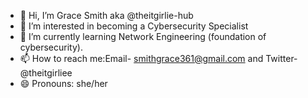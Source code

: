 - 👋 Hi, I’m Grace Smith aka @theitgirlie-hub 
- 👀 I’m interested in becoming a Cybersecurity Specialist
- 🌱 I’m currently learning Network Engineering (foundation of cybersecurity).
- 📫 How to reach me:Email- smithgrace361@gmail.com  and Twitter- @theitgirliee
- 😄 Pronouns: she/her
  

<!---
theitgirlie-hub/theitgirlie-hub is a ✨ special ✨ repository because its `README.md` (this file) appears on your GitHub profile.
You can click the Preview link to take a look at your changes.
--->
